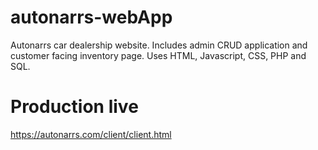 # autonarrs-webApp
Autonarrs car dealership website. Includes admin CRUD application and customer facing inventory page. Uses HTML, Javascript, CSS, PHP and SQL.


# Production live 
https://autonarrs.com/client/client.html
